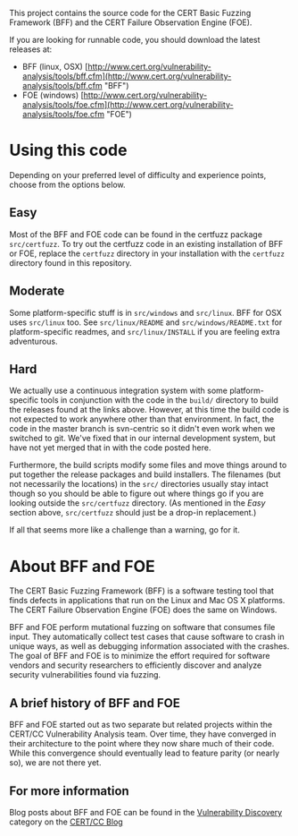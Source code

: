 This project contains the source code for the CERT Basic Fuzzing Framework (BFF)
and the CERT Failure Observation Engine (FOE).

If you are looking for runnable code, you should download the latest releases at:

* BFF (linux, OSX) [http://www.cert.org/vulnerability-analysis/tools/bff.cfm](http://www.cert.org/vulnerability-analysis/tools/bff.cfm "BFF")
* FOE (windows) [http://www.cert.org/vulnerability-analysis/tools/foe.cfm](http://www.cert.org/vulnerability-analysis/tools/foe.cfm "FOE")

# Using this code #

Depending on your preferred level of difficulty and experience points, choose from the options below. 

## Easy ##

Most of the BFF and FOE code can be found in the certfuzz package `src/certfuzz`. To try out the certfuzz code in an existing installation of BFF or FOE, replace the `certfuzz` directory in your installation with the `certfuzz` directory found in this repository.

## Moderate ##

Some platform-specific stuff is in `src/windows` and `src/linux`. BFF for OSX uses `src/linux` too. See `src/linux/README` and `src/windows/README.txt` for platform-specific readmes, and `src/linux/INSTALL` if you are feeling extra adventurous.

## Hard ##

We actually use a continuous integration system with some platform-specific tools in conjunction with the code in the `build/` directory to build the releases found at the links above. However, at this time the build code is not expected to work anywhere other than that environment. In fact, the code in the master branch is svn-centric so it didn't even work when we switched to git. We've fixed that in our internal development system, but have not yet merged that in with the code posted here. 

Furthermore, the build scripts modify some files and move things around to put together the release packages and build installers. The filenames (but not necessarily the locations) in the `src/` directories usually stay intact though so you should be able to figure out where things go if you are looking outside the `src/certfuzz` directory. (As mentioned in the *Easy* section above, `src/certfuzz` should just be a drop-in replacement.)

If all that seems more like a challenge than a warning, go for it.

# About BFF and FOE #

The CERT Basic Fuzzing Framework (BFF) is a software testing tool that finds defects in applications that run on the Linux and Mac OS X platforms. The CERT Failure Observation Engine (FOE) does the same on Windows.

BFF and FOE perform mutational fuzzing on software that consumes file input.  They automatically collect test cases that cause software to crash in unique ways, as well as debugging information associated with the crashes. The goal of BFF and FOE is to minimize the effort required for software vendors and security researchers to efficiently discover and analyze security vulnerabilities found via fuzzing.

## A brief history of BFF and FOE ##

BFF and FOE started out as two separate but related projects within the CERT/CC
Vulnerability Analysis team. Over time, they have converged in their architecture to the point where they now share much of their code. While this convergence should eventually lead to feature parity (or nearly so), we are not there yet.

## For more information 

Blog posts about BFF and FOE can be found in the [Vulnerability Discovery](http://www.cert.org/blogs/blog_categories.cfm?getCat=Vulnerability%20Discovery) category on the [CERT/CC Blog](http://www.cert.org/blogs/certcc/)
